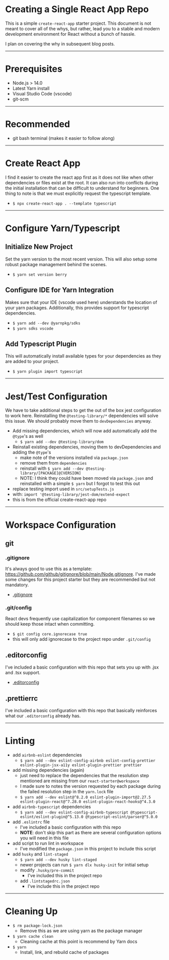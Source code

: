 # Creating a Single React App Repo

This is a simple `create-react-app` starter project. This document is not meant to cover all of the whys, but rather, lead you to a stable and modern development environment for React without a bunch of hassle.

I plan on covering the why in subsequent blog posts.

---

# Prerequisites

- Node.js > 14.0
- Latest Yarn install
- Visual Studio Code (vscode)
- git-scm

---

# Recommended

- git bash terminal (makes it easier to follow along)

---

# Create React App

I find it easier to create the react app first as it does not like when other dependencies or files exist at the root. It can also run into conflicts during the initial installation that can be difficult to understand for beginners. One thing to note is that we must explicitly request the typescript template.

- `$ npx create-react-app . --template typescript`

---

# Configure Yarn/Typescript

## Initialize New Project

Set the yarn version to the most recent version. This will also setup some robust package management behind the scenes.

- `$ yarn set version berry`

## Configure IDE for Yarn Integration

Makes sure that your IDE (vscode used here) understands the location of your yarn packages. Additionally, this provides support for typescript dependencies.

- `$ yarn add --dev @yarnpkg/sdks`
- `$ yarn sdks vscode`

## Add Typescript Plugin

This will automatically install available types for your dependencies as they are added to your project.

- `$ yarn plugin import typescript`

---

# Jest/Test Configuration

We have to take additional steps to get the out of the box jest configuration to work here. Reinstalling the `@testing-library/*` dependencies will solve this issue. We should probably move them to `devDependencies` anyway.

- Add missing dependencies, which will now add automatically add the `@type`'s as well
  - `$ yarn add --dev @testing-library/dom`
- Reinstall existing dependencies, moving them to devDependencies and adding the `@type`'s
  - make note of the versions installed via `package.json`
  - remove them from `dependencies`
  - reinstall with `$ yarn add --dev @testing-library/[PACKAGE]@[VERSION]`
  - NOTE: I think they could have been moved via `package.json` and reinstalled with a simple `$ yarn` but I forgot to test this out
- replace testing import used in `src/setupTests.js`
- with: `import '@testing-library/jest-dom/extend-expect`
- this is from the official create-react-app repo

---

# Workspace Configuration

## git

### .gitignore

It's always good to use this as a template: https://github.com/github/gitignore/blob/main/Node.gitignore. I've made some changes for this project starter but they are recommended but not mandatory.

- [.gitignore](../.gitignore)

### .git/config

React devs frequently use capitalization for component filenames so we should keep those intact when committing.

- `$ git config core.ignorecase true`
- this will only add ignorecase to the project repo under `.git/config`

## .editorconfig

I've included a basic configuration with this repo that sets you up with .jsx and .tsx support.

- [.editorconfig](../.editorconfig)

## .prettierrc

I've included a basic configuration with this repo that basically reinforces what our `.editorconfig` already has.

---

# Linting

- add `airbnb-eslint` dependencies
  - `$ yarn add --dev eslint-config-airbnb eslint-config-prettier eslint-plugin-jsx-a11y eslint-plugin-prettier prettier`
- add missing dependencies (again)
  - just need to replace the dependencies that the resolution step mentioned are missing from our `react-starter@workspace`
  - I made sure to notes the version requested by each package during the failed resolution step in the `yarn.lock` file
  - `$ yarn add --dev eslint@^8.2.0 eslint-plugin-import@2.27.5 eslint-plugin-react@^7.28.0 eslint-plugin-react-hooks@^4.3.0`
- add `airbnb-typescript` dependencies
  - `$ yarn add --dev eslint-config-airbnb-typescript @typescript-eslint/eslint-plugin@^5.13.0 @typescript-eslint/parser@^5.0.0`
- add `.eslintrc` file
  - I've included a basic configuration with this repo
  - **NOTE**: don't skip this part as there are several configuration options you will need in this file
- add script to run lint in workspace
  - I've modified the `package.json` in this project to include this script
- add `husky` and `lint-staged`
  - `$ yarn add --dev husky lint-staged`
  - newer projects can run `$ yarn dlx husky-init` for initial setup
  - modify `.husky/pre-commit`
    - I've included this in the project repo
  - add `.lintstagedrc.json`
    - I've include this in the project repo

---

# Cleaning Up

- `$ rm package-lock.json`
  - Remove this as we are using yarn as the package manager
- `$ yarn cache clean`
  - Cleaning cache at this point is recommend by Yarn docs
- `$ yarn`
  - Install, link, and rebuild cache of packages

